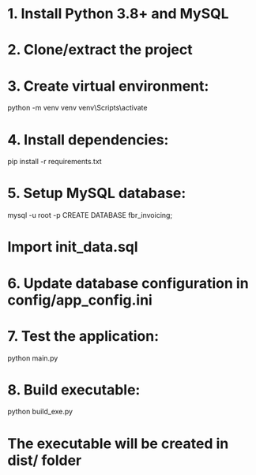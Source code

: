 # 1. Install Python 3.8+ and MySQL
# 2. Clone/extract the project
# 3. Create virtual environment:
python -m venv venv
venv\Scripts\activate

# 4. Install dependencies:
pip install -r requirements.txt

# 5. Setup MySQL database:
mysql -u root -p
CREATE DATABASE fbr_invoicing;
# Import init_data.sql

# 6. Update database configuration in config/app_config.ini

# 7. Test the application:
python main.py

# 8. Build executable:
python build_exe.py

# The executable will be created in dist/ folder